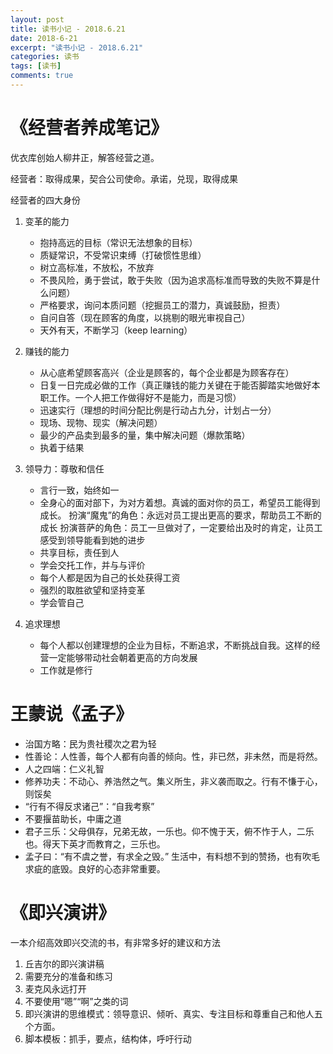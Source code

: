 ```yaml
---
layout: post
title: 读书小记 - 2018.6.21
date: 2018-6-21
excerpt: "读书小记 - 2018.6.21"
categories: 读书
tags: [读书]
comments: true
---
```



# 《经营者养成笔记》

优衣库创始人柳井正，解答经营之道。

经营者：取得成果，契合公司使命。承诺，兑现，取得成果

经营者的四大身份

1. 变革的能力

	- 抱持高远的目标（常识无法想象的目标）
	- 质疑常识，不受常识束缚（打破惯性思维）
	- 树立高标准，不放松，不放弃
	- 不畏风险，勇于尝试，敢于失败（因为追求高标准而导致的失败不算是什么问题）
	- 严格要求，询问本质问题（挖掘员工的潜力，真诚鼓励，担责）
	- 自问自答（现在顾客的角度，以挑剔的眼光审视自己）
	- 天外有天，不断学习（keep learning）
2. 赚钱的能力
	- 从心底希望顾客高兴（企业是顾客的，每个企业都是为顾客存在）
	- 日复一日完成必做的工作（真正赚钱的能力关键在于能否脚踏实地做好本职工作。一个人把工作做得好不是能力，而是习惯）
	- 迅速实行（理想的时间分配比例是行动占九分，计划占一分）
	- 现场、现物、现实（解决问题）
	- 最少的产品卖到最多的量，集中解决问题（爆款策略）
	- 执着于结果
3. 领导力：尊敬和信任
	- 言行一致，始终如一
	- 全身心的面对部下，为对方着想。真诚的面对你的员工，希望员工能得到成长。
	  扮演“魔鬼”的角色：永远对员工提出更高的要求，帮助员工不断的成长
	  扮演菩萨的角色：员工一旦做对了，一定要给出及时的肯定，让员工感受到领导能看到她的进步
	- 共享目标，责任到人
	- 学会交托工作，并与与评价
	- 每个人都是因为自己的长处获得工资
	- 强烈的取胜欲望和坚持变革
	- 学会管自己
4. 追求理想
	- 每个人都以创建理想的企业为目标，不断追求，不断挑战自我。这样的经营一定能够带动社会朝着更高的方向发展
	-  工作就是修行


# 王蒙说《孟子》

- 治国方略：民为贵社稷次之君为轻
- 性善论：人性善，每个人都有向善的倾向。性，非已然，非未然，而是将然。
- 人之四端：仁义礼智
- 修养功夫：不动心、养浩然之气。集义所生，非义袭而取之。行有不慊于心，则馁矣
- “行有不得反求诸己”：“自我考察”
- 不要揠苗助长，中庸之道
- 君子三乐：父母俱存，兄弟无故，一乐也。仰不愧于天，俯不怍于人，二乐也。得天下英才而教育之，三乐也。
- 孟子曰：“有不虞之誉，有求全之毁。” 生活中，有料想不到的赞扬，也有吹毛求疵的底毁。良好的心态非常重要。


# 《即兴演讲》

一本介绍高效即兴交流的书，有非常多好的建议和方法

1. 丘吉尔的即兴演讲稿
2. 需要充分的准备和练习
3. 麦克风永远打开
4. 不要使用“嗯”“啊”之类的词
5. 即兴演讲的思维模式：领导意识、倾听、真实、专注目标和尊重自己和他人五个方面。
6. 脚本模板：抓手，要点，结构体，呼吁行动